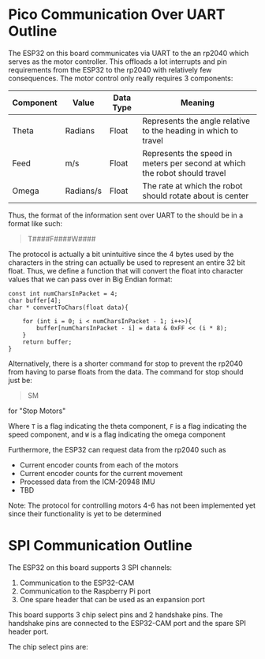 # Pico Communication Over UART Outline

The ESP32 on this board communicates via UART to the an rp2040 which serves as the motor
controller. This offloads a lot interrupts and pin requirements from the ESP32
to the rp2040 with relatively few consequences. The motor control only really
requires 3 components:

Component | Value| Data Type| Meaning|
---|-----|---|---
Theta | Radians | Float |Represents the angle relative to the heading in which to travel |
Feed | m/s | Float |Represents the speed in meters per second at which the robot should travel |
Omega | Radians/s | Float|The rate at which the robot should rotate about is center

Thus, the format of the information sent over UART to the should be in a format
like such:
> T####F####W#### 

The protocol is actually a bit unintuitive since the 4 bytes used by the
characters in the string can actually be used to represent an entire 32 bit
float. Thus, we define a function that will convert the float into character
values that we can pass over in Big Endian format:

``` 
const int numCharsInPacket = 4;
char buffer[4];
char * convertToChars(float data){
    
    for (int i = 0; i < numCharsInPacket - 1; i++>){
        buffer[numCharsInPacket - i] = data & 0xFF << (i * 8);
    }
    return buffer;
}
```

Alternatively, there is a shorter command for stop to prevent the rp2040 from
having to parse floats from the data. The command for stop should just be:

>SM

for "Stop Motors"


Where `T` is a flag indicating the theta component, `F` is a flag indicating the
speed component, and `W` is a flag indicating the omega component

Furthermore, the ESP32 can request data from the rp2040 such as 
* Current encoder counts from each of the motors
* Current encoder counts for the current movement
* Processed data from the ICM-20948 IMU 
* TBD

Note: The protocol for controlling motors 4-6 has not been implemented yet since
their functionality is yet to be determined

# SPI Communication Outline

The ESP32 on this board supports 3 SPI channels:
1. Communication to the ESP32-CAM
2. Communication to the Raspberry Pi port
3. One spare header that can be used as an expansion port

This board supports 3 chip select pins and 2 handshake pins. The handshake pins
are connected to the ESP32-CAM port and the spare SPI header port. 

The chip select pins are:
